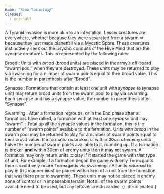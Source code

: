```yaml
---
name: "Xeno-Sociology"
classes:
  - one-half
---
```

A Tyranid invasion is more akin to an infestation. Lesser creatures are everywhere, whether because they were separated from a swarm or because they just made planetfall via a Mycetic Spore. These creatures instinctively seek out the psychic conduits of the Hive Mind that are the synapse creatures. This is represented by the following rules:

Brood
: Units with _brood_ (brood units) are placed in the army&rsquo;s off-board <q>swarm pool</q> when they are destroyed. These units may be returned to play via swarming for a number of swarm points equal to their brood value. This is the number in parenthesis after <q>Brood</q>.

Synapse
: Formations that contain at least one unit with _synapse_ (a synapse unit) may return brood units from the swarm pool to play via swarming. Each synapse unit has a synapse value, the number in parenthesis after <q>Synapse</q>.

Swarming
: After a formation regroups, or in the End phase after all formations have rallied, a formation with at least one _synapse_ unit may <q>swarm</q>.
: Total up all the synapse values in the formation, this is the number of <q>swarm points</q> available to the formation. Units with _brood_ in the swarm pool may be returned to play for a number of swarm points equal to their brood value. If a formation is broken or within 30cm of enemy units halve the number of swarm points available to it, rounding up. If a formation is broken **and** within 30cm of enemy units then it may not swarm. A formation may only return units to play if it started the game with that type of unit. For example, if a formation began the game with only Termagants then it could only return Termagants via swarming.
: All units returned to play in this manner must be placed within 5cm of a unit from the formation that was there prior to swarming. These units may not be placed in enemy zone of control or in impassable terrain. Not all of the swarm points available need to be used, but any leftover are discarded.
{: .dl-colonated }